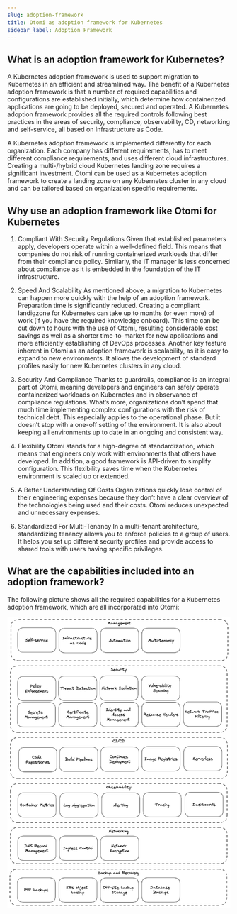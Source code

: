 ```yaml
---
slug: adoption-framework
title: Otomi as adoption framework for Kubernetes
sidebar_label: Adoption Framework
---
```


## What is an adoption framework for Kubernetes?

A Kubernetes adoption framework is used to support migration to Kubernetes in an efficient and streamlined way. The benefit of a Kubernetes adoption framework is that a number of required capabilities and configurations are established initially, which determine how containerized applications are going to be deployed, secured and operated. A Kubernetes adoption framework provides all the required controls following best practices in the areas of security, compliance, observability, CD, networking and self-service, all based on Infrastructure as Code.

A Kubernetes adoption framework is implemented differently for each organization. Each company has different requirements, has to meet different compliance requirements, and uses different cloud infrastructures. Creating a multi-/hybrid cloud Kubernetes landing zone requires a significant investment. Otomi can be used as a Kubernetes adoption framework to create a landing zone on any Kubernetes cluster in any cloud and can be tailored based on organization specific requirements.

## Why use an adoption framework like Otomi for Kubernetes

1. Compliant With Security Regulations
Given that established parameters apply, developers operate within a well-defined field. This means that companies do not risk of running containerized workloads that differ from their compliance policy. Similarly, the IT manager is less concerned about compliance as it is embedded in the foundation of the IT infrastructure.

2. Speed ​​And Scalability
As mentioned above, a migration to Kubernetes can happen more quickly with the help of an adoption framework. Preparation time is significantly reduced. Creating a compliant landigzone for Kubernetes can take up to months (or even more) of work (if you have the required knowledge onboard). This time can be cut down to hours with the use of Otomi, resulting considerable cost savings as well as a shorter time-to-market for new applications and more efficiently establishing of DevOps processes. Another key feature inherent in Otomi as an adoption framework is scalability, as it is easy to expand to new environments. It allows the development of standard profiles easily for new Kubernetes clusters in any cloud.

3. Security And Compliance
Thanks to guardrails, compliance is an integral part of Otomi, meaning developers and engineers can safely operate containerized workloads on Kubernetes and in observance of compliance regulations. What’s more, organizations don’t spend that much time implementing complex configurations with the risk of technical debt. This especially applies to the operational phase. But it doesn’t stop with a one-off setting of the environment. It is also about keeping all environments up to date in an ongoing and consistent way.

4. Flexibility
Otomi stands for a high-degree of standardization, which means that engineers only work with environments that others have developed. In addition, a good framework is API-driven to simplify configuration. This flexibility saves time when the Kubernetes environment is scaled up or extended.

5. A Better Understanding Of Costs
Organizations quickly lose control of their engineering expenses because they don’t have a clear overview of the technologies being used and their costs. Otomi reduces unexpected and unnecessary expenses.

1. Standardized For Multi-Tenancy
In a multi-tenant architecture, standardizing tenancy allows you to enforce policies to a group of users. It helps you set up different security profiles and provide access to shared tools with users having specific privileges.

## What are the capabilities included into an adoption framework?

The following picture shows all the required capabilities for a Kubernetes adoption framework, which are all incorporated into Otomi:

![capabilities](../img/capabilities.png)



